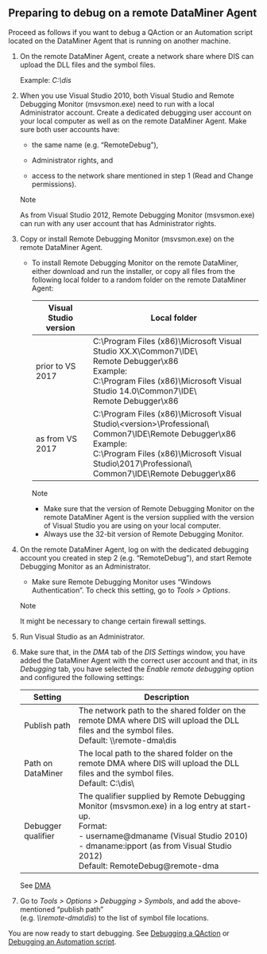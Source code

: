 ## Preparing to debug on a remote DataMiner Agent

Proceed as follows if you want to debug a QAction or an Automation script located on the DataMiner Agent that is running on another machine.

1. On the remote DataMiner Agent, create a network share where DIS can upload the DLL files and the symbol files.

    Example: *C:\\dis*

2. When you use Visual Studio 2010, both Visual Studio and Remote Debugging Monitor (msvsmon.exe) need to run with a local Administrator account. Create a dedicated debugging user account on your local computer as well as on the remote DataMiner Agent. Make sure both user accounts have:

    - the same name (e.g. “RemoteDebug”),

    - Administrator rights, and

    - access to the network share mentioned in step 1 (Read and Change permissions).

    > [!NOTE]
    > As from Visual Studio 2012, Remote Debugging Monitor (msvsmon.exe) can run with any user account that has Administrator rights.

3. Copy or install Remote Debugging Monitor (msvsmon.exe) on the remote DataMiner Agent.

    - To install Remote Debugging Monitor on the remote DataMiner, either download and run the installer, or copy all files from the following local folder to a random folder on the remote DataMiner Agent:

        | Visual Studio version | Local folder                                                                                                                                                                                                                                     |
        |-------------------------|--------------------------------------------------------------------------------------------------------------------------------------------------------------------------------------------------------------------------------------------------|
        | prior to VS 2017        | C:\\Program Files (x86)\\Microsoft Visual Studio XX.X\\Common7\\IDE\\<br>Remote Debugger\\x86<br> Example:<br> C:\\Program Files (x86)\\Microsoft Visual Studio 14.0\\Common7\\IDE\\<br>Remote Debugger\\x86                                     |
        | as from VS 2017         | C:\\Program Files (x86)\\Microsoft Visual Studio\\\<version>\\Professional\\<br>Common7\\IDE\\Remote Debugger\\x86<br> Example:<br> C:\\Program Files (x86)\\Microsoft Visual Studio\\2017\\Professional\\<br>Common7\\IDE\\Remote Debugger\\x86 |

        > [!NOTE]
        > -  Make sure that the version of Remote Debugging Monitor on the remote DataMiner Agent is the version supplied with the version of Visual Studio you are using on your local computer.
        > -  Always use the 32-bit version of Remote Debugging Monitor.

4. On the remote DataMiner Agent, log on with the dedicated debugging account you created in step 2 (e.g. “RemoteDebug”), and start Remote Debugging Monitor as an Administrator.

    - Make sure Remote Debugging Monitor uses “Windows Authentication”. To check this setting, go to *Tools \> Options*.

    > [!NOTE]
    > It might be necessary to change certain firewall settings.

5. Run Visual Studio as an Administrator.

6. Make sure that, in the *DMA* tab of the *DIS Settings* window, you have added the DataMiner Agent with the correct user account and that, in its *Debugging* tab, you have selected the *Enable remote debugging* option and configured the following settings:

    | Setting          | Description                                                                                                                                                                                                                                                                                                                                                                |
    |--------------------|----------------------------------------------------------------------------------------------------------------------------------------------------------------------------------------------------------------------------------------------------------------------------------------------------------------------------------------------------------------------------|
    | Publish path       | The network path to the shared folder on the remote DMA where DIS will upload the DLL files and the symbol files.<br> Default: \\\\remote-dma\\dis                                                                                                                                                                                                                         |
    | Path on DataMiner  | The local path to the shared folder on the remote DMA where DIS will upload the DLL files and the symbol files.<br> Default: C:\\dis\\                                                                                                                                                                                                                                     |
    | Debugger qualifier | The qualifier supplied by Remote Debugging Monitor (msvsmon.exe) in a log entry at start-up.<br> Format:<br> -  username@dmaname (Visual Studio 2010)<br> -  dmaname:ipport (as from Visual Studio 2012)<br> Default: RemoteDebug@remote-dma |

    See [DMA](DIS_settings.md#dma)

7. Go to *Tools \> Options \> Debugging \> Symbols*, and add the above-mentioned “publish path”<br>(e.g. *\\\\remote-dma\\dis*) to the list of symbol file locations.

You are now ready to start debugging. See [Debugging a QAction](Debugging_a_QAction.md) or [Debugging an Automation script](Debugging_an_Automation_script.md).
